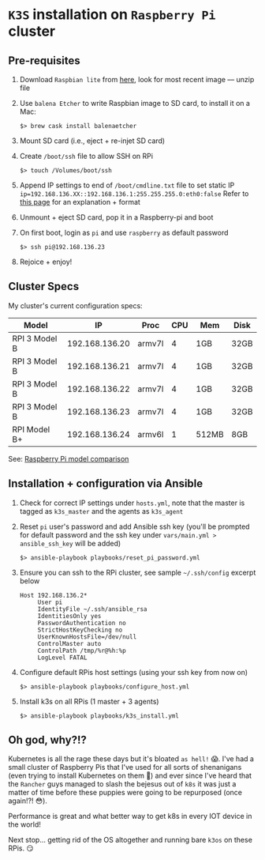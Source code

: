 # `K3S` installation on `Raspberry Pi` cluster


## Pre-requisites
1. Download `Raspbian lite` from [here](https://downloads.raspberrypi.org/raspbian_lite/images/), look for most recent image –– unzip file

1. Use `balena Etcher` to write Raspbian image to SD card, to install it on a Mac:
   ```
   $> brew cask install balenaetcher
   ```

1. Mount SD card (i.e., eject + re-injet SD card)

1. Create `/boot/ssh` file to allow SSH on RPi
   ```
   $> touch /Volumes/boot/ssh
   ```

1. Append IP settings to end of `/boot/cmdline.txt` file to set static IP
   ``` ip=192.168.136.XX::192.168.136.1:255.255.255.0:eth0:false```
   Refer to [this page](https://kr15h.github.io/RPi-Setup/) for an explanation + format

1. Unmount + eject SD card, pop it in a Raspberry-pi and boot

1. On first boot, login as `pi` and use `raspberry` as default password
   ```
   $> ssh pi@192.168.136.23
   ```
1. Rejoice + enjoy!


## Cluster Specs
My cluster's current configuration specs:

| Model         | IP             | Proc   | CPU | Mem   | Disk |
| ------------- | -------------- | ------ | --- | ----- | ---- |
| RPI 3 Model B | 192.168.136.20 | armv7l |  4  | 1GB   | 32GB |
| RPI 3 Model B | 192.168.136.21 | armv7l |  4  | 1GB   | 32GB |
| RPI 3 Model B | 192.168.136.22 | armv7l |  4  | 1GB   | 32GB |
| RPI 3 Model B | 192.168.136.23 | armv7l |  4  | 1GB   | 32GB |
| RPI Model B+  | 192.168.136.24 | armv6l |  1  | 512MB |  8GB |

See: [Raspberry Pi model comparison](https://www.element14.com/community/servlet/JiveServlet/previewBody/82195-102-3-346675/PiPoster_14Jun16.pdf)


## Installation + configuration via Ansible
1. Check for correct IP settings under `hosts.yml`, note that the master is tagged as `k3s_master` and the agents as `k3s_agent`

1. Reset `pi` user's password and add Ansible ssh key (you'll be prompted for default password and the ssh key under `vars/main.yml > ansible_ssh_key` will be added)
   ```
   $> ansible-playbook playbooks/reset_pi_password.yml
   ```

1. Ensure you can ssh to the RPi cluster, see sample `~/.ssh/config` excerpt below
   ```
   Host 192.168.136.2*
        User pi
        IdentityFile ~/.ssh/ansible_rsa
        IdentitiesOnly yes
        PasswordAuthentication no
        StrictHostKeyChecking no
        UserKnownHostsFile=/dev/null
        ControlMaster auto
        ControlPath /tmp/%r@%h:%p
        LogLevel FATAL
   ```

1. Configure default RPis host settings (using your ssh key from now on)
   ```
   $> ansible-playbook playbooks/configure_host.yml
   ```
1. Install k3s on all RPis (1 master + 3 agents)
   ```
   $> ansible-playbook playbooks/k3s_install.yml
   ```


## Oh god, why?!?
Kubernetes is all the rage these days but it's bloated `as hell!` :scream:. I've had a small cluster of Raspberry Pis that I've used for all sorts of shenanigans (even trying to install Kubernetes on them :see_no_evil:) and ever since I've heard that the `Rancher` guys managed to slash the bejesus out of `k8s` it was just a matter of time before these puppies were going to be repurposed (once again!?! :flushed:).

Performance is great and what better way to get k8s in every IOT device in the world!

Next stop... getting rid of the OS altogether and running bare `k3os` on these RPis. :smirk:

